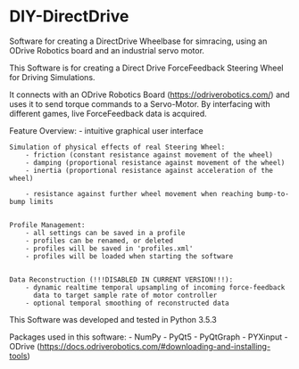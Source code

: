 # DIY-DirectDrive
Software for creating a DirectDrive Wheelbase for simracing, using an ODrive Robotics board and an industrial servo motor.

This Software is for creating a Direct Drive ForceFeedback
Steering Wheel for Driving Simulations.

It connects with an ODrive Robotics Board (https://odriverobotics.com/)
and uses it to send torque commands to a Servo-Motor.
By interfacing with different games, live ForceFeedback data is acquired.

Feature Overview:
    - intuitive graphical user interface

    Simulation of physical effects of real Steering Wheel:
        - friction (constant resistance against movement of the wheel)
        - damping (proportional resistance against movement of the wheel)
        - inertia (proportional resistance against acceleration of the wheel)

        - resistance against further wheel movement when reaching bump-to-bump limits


    Profile Management:
        - all settings can be saved in a profile
        - profiles can be renamed, or deleted
        - profiles will be saved in 'profiles.xml'
        - profiles will be loaded when starting the software


    Data Reconstruction (!!!DISABLED IN CURRENT VERSION!!!):
        - dynamic realtime temporal upsampling of incoming force-feedback
          data to target sample rate of motor controller
        - optional temporal smoothing of reconstructed data


This Software was developed and tested in Python 3.5.3

Packages used in this software:
    - NumPy
    - PyQt5
    - PyQtGraph
    - PYXinput
    - ODrive (https://docs.odriverobotics.com/#downloading-and-installing-tools)
